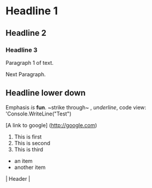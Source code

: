 #  Headline 1
##  Headline 2
###  Headline 3
Paragraph 1 of text.

Next Paragraph.

## Headline lower down
Emphasis *is* **fun**. ~strike through~ , _underline_, code view:
'Console.WriteLine("Test")

[A link to google] (http://google.com)

1. This is first
2. This is second
3. This is third

- an item
- another item

|  Header  |  